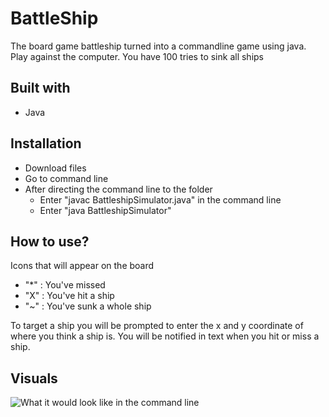 # BattleShip
The board game battleship turned into a commandline game using java. Play against the computer. You have 100 tries to sink all ships

## Built with
- Java

## Installation
- Download files
- Go to command line
- After directing the command line to the folder
  - Enter "javac BattleshipSimulator.java" in the command line
  - Enter "java BattleshipSimulator"
 
 ## How to use?
 Icons that will appear on the board
 - "*" : You've missed
 - "X" : You've hit a ship
 - "~" : You've sunk a whole ship
 
 To target a ship you will be prompted to enter the x and y coordinate of where you think a ship is.
 You will be notified in text when you hit or miss a ship.

 ## Visuals
 ![What it would look like in the command line](https://github.com/xvxvdee/battleShip/blob/master/Battleship%20visuals.jpg)
 
  
